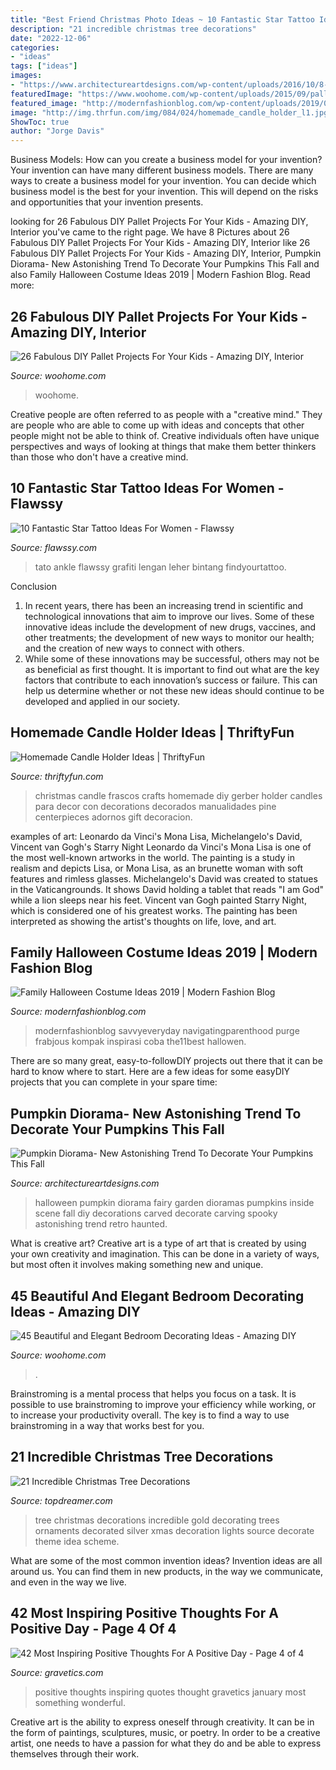```yaml
---
title: "Best Friend Christmas Photo Ideas ~ 10 Fantastic Star Tattoo Ideas For Women"
description: "21 incredible christmas tree decorations"
date: "2022-12-06"
categories:
- "ideas"
tags: ["ideas"]
images:
- "https://www.architectureartdesigns.com/wp-content/uploads/2016/10/8-23.jpg"
featuredImage: "https://www.woohome.com/wp-content/uploads/2015/09/pallet-for-kids-woohome-20.jpg"
featured_image: "http://modernfashionblog.com/wp-content/uploads/2019/08/Family-Halloween-Costume-Ideas-2019-5.jpg"
image: "http://img.thrfun.com/img/084/024/homemade_candle_holder_l1.jpg"
ShowToc: true
author: "Jorge Davis"
---
```



Business Models: How can you create a business model for your invention?
Your invention can have many different business models. There are many ways to create a business model for your invention. You can decide which business model is the best for your invention. This will depend on the risks and opportunities that your invention presents.

	

		
looking for 26 Fabulous DIY Pallet Projects For Your Kids - Amazing DIY, Interior you've came to the right page. We have 8 Pictures about 26 Fabulous DIY Pallet Projects For Your Kids - Amazing DIY, Interior like 26 Fabulous DIY Pallet Projects For Your Kids - Amazing DIY, Interior, Pumpkin Diorama- New Astonishing Trend To Decorate Your Pumpkins This Fall and also Family Halloween Costume Ideas 2019 | Modern Fashion Blog. Read more:
		
    
## 26 Fabulous DIY Pallet Projects For Your Kids - Amazing DIY, Interior

<img loading=lazy src="https://www.woohome.com/wp-content/uploads/2015/09/pallet-for-kids-woohome-20.jpg" onerror="this.onerror=null;this.src='https://tse2.mm.bing.net/th?id=OIP.5ZIPOuuV4ZxZB4gj0ZWJQwHaLH&amp;pid=15.1';" alt="26 Fabulous DIY Pallet Projects For Your Kids - Amazing DIY, Interior">

_Source: woohome.com_

>woohome. 

	

Creative people are often referred to as people with a "creative mind." They are people who are able to come up with ideas and concepts that other people might not be able to think of. Creative individuals often have unique perspectives and ways of looking at things that make them better thinkers than those who don't have a creative mind.

    
## 10 Fantastic Star Tattoo Ideas For Women - Flawssy

<img loading=lazy src="https://www.flawssy.com/wp-content/uploads/2016/06/Star-Leg-Tattoo-Men.jpg" onerror="this.onerror=null;this.src='https://tse1.mm.bing.net/th?id=OIP.G-z4ylccq4-bipQKhFpAZAHaJ6&amp;pid=15.1';" alt="10 Fantastic Star Tattoo Ideas For Women - Flawssy">

_Source: flawssy.com_

>tato ankle flawssy grafiti lengan leher bintang findyourtattoo. 

	

Conclusion
1. In recent years, there has been an increasing trend in scientific and technological innovations that aim to improve our lives. Some of these innovative ideas include the development of new drugs, vaccines, and other treatments; the development of new ways to monitor our health; and the creation of new ways to connect with others.
2. While some of these innovations may be successful, others may not be as beneficial as first thought. It is important to find out what are the key factors that contribute to each innovation’s success or failure. This can help us determine whether or not these new ideas should continue to be developed and applied in our society.

    
## Homemade Candle Holder Ideas | ThriftyFun

<img loading=lazy src="http://img.thrfun.com/img/084/024/homemade_candle_holder_l1.jpg" onerror="this.onerror=null;this.src='https://tse1.mm.bing.net/th?id=OIP.oSy1_AG0kDM7EgYZonwYcwHaLW&amp;pid=15.1';" alt="Homemade Candle Holder Ideas | ThriftyFun">

_Source: thriftyfun.com_

>christmas candle frascos crafts homemade diy gerber holder candles para decor con decorations decorados manualidades pine centerpieces adornos gift decoracion. 

	

examples of art: Leonardo da Vinci's Mona Lisa, Michelangelo's David, Vincent van Gogh's Starry Night
Leonardo da Vinci's Mona Lisa is one of the most well-known artworks in the world. The painting is a study in realism and depicts Lisa, or Mona Lisa, as an brunette woman with soft features and rimless glasses. Michelangelo's David was created to statues in the Vaticangrounds. It shows David holding a tablet that reads "I am God" while a lion sleeps near his feet. Vincent van Gogh painted Starry Night, which is considered one of his greatest works. The painting has been interpreted as showing the artist's thoughts on life, love, and art.

    
## Family Halloween Costume Ideas 2019 | Modern Fashion Blog

<img loading=lazy src="http://modernfashionblog.com/wp-content/uploads/2019/08/Family-Halloween-Costume-Ideas-2019-5.jpg" onerror="this.onerror=null;this.src='https://tse1.mm.bing.net/th?id=OIP.PkJqtyWy4wpK2dtPZoCk4gHaK5&amp;pid=15.1';" alt="Family Halloween Costume Ideas 2019 | Modern Fashion Blog">

_Source: modernfashionblog.com_

>modernfashionblog savvyeveryday navigatingparenthood purge frabjous kompak inspirasi coba the11best hallowen. 

	

There are so many great, easy-to-followDIY projects out there that it can be hard to know where to start. Here are a few ideas for some easyDIY projects that you can complete in your spare time: 

    
## Pumpkin Diorama- New Astonishing Trend To Decorate Your Pumpkins This Fall

<img loading=lazy src="https://www.architectureartdesigns.com/wp-content/uploads/2016/10/8-23.jpg" onerror="this.onerror=null;this.src='https://tse4.mm.bing.net/th?id=OIP.BT0K571oNNT9BJsEAVIQyAHaJ4&amp;pid=15.1';" alt="Pumpkin Diorama- New Astonishing Trend To Decorate Your Pumpkins This Fall">

_Source: architectureartdesigns.com_

>halloween pumpkin diorama fairy garden dioramas pumpkins inside scene fall diy decorations carved decorate carving spooky astonishing trend retro haunted. 

	

What is creative art?
Creative art is a type of art that is created by using your own creativity and imagination. This can be done in a variety of ways, but most often it involves making something new and unique.

    
## 45 Beautiful And Elegant Bedroom Decorating Ideas - Amazing DIY

<img loading=lazy src="https://www.woohome.com/wp-content/uploads/2013/12/Ideas-of-how-to-design-bedroom-12.jpg" onerror="this.onerror=null;this.src='https://tse2.mm.bing.net/th?id=OIP.idP1wIdohssC1m_RXXMkhQHaLH&amp;pid=15.1';" alt="45 Beautiful and Elegant Bedroom Decorating Ideas - Amazing DIY">

_Source: woohome.com_

>. 

	

Brainstroming is a mental process that helps you focus on a task. It is possible to use brainstroming to improve your efficiency while working, or to increase your productivity overall. The key is to find a way to use brainstroming in a way that works best for you.

    
## 21 Incredible Christmas Tree Decorations

<img loading=lazy src="http://www.topdreamer.com/wp-content/uploads/2013/12/christmas-tree-decorations-2013-2014.jpg" onerror="this.onerror=null;this.src='https://tse3.mm.bing.net/th?id=OIP.cJQbu9dOYMWHyo-L4BC1oQHaJ4&amp;pid=15.1';" alt="21 Incredible Christmas Tree Decorations">

_Source: topdreamer.com_

>tree christmas decorations incredible gold decorating trees ornaments decorated silver xmas decoration lights source decorate theme idea scheme. 

	

What are some of the most common invention ideas?
Invention ideas are all around us. You can find them in new products, in the way we communicate, and even in the way we live.

    
## 42 Most Inspiring Positive Thoughts For A Positive Day - Page 4 Of 4

<img loading=lazy src="https://www.gravetics.com/wp-content/uploads/2017/01/Wake-up-every-morning-with-the-thought-that-something-wonderful-is-about-to-happen..jpg" onerror="this.onerror=null;this.src='https://tse3.mm.bing.net/th?id=OIP.vhjm-IKGiRL-BynHjJbMlwHaLH&amp;pid=15.1';" alt="42 Most Inspiring Positive Thoughts For A Positive Day - Page 4 of 4">

_Source: gravetics.com_

>positive thoughts inspiring quotes thought gravetics january most something wonderful. 

	

Creative art is the ability to express oneself through creativity. It can be in the form of paintings, sculptures, music, or poetry. In order to be a creative artist, one needs to have a passion for what they do and be able to express themselves through their work.

